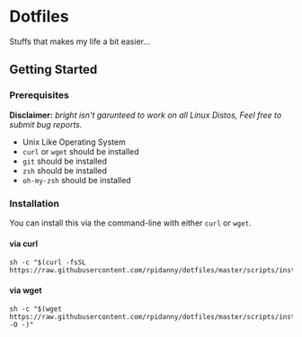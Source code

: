 # Dotfiles

Stuffs that makes my life a bit easier...

## Getting Started

### Prerequisites

__Disclaimer:__ _bright isn't garunteed to work on all Linux Distos, Feel free to submit bug reports._

* Unix Like Operating System
* `curl` or `wget` should be installed
* `git` should be installed
* `zsh` should be installed
* `oh-my-zsh` should be installed

### Installation

You can install this via the command-line with either `curl` or `wget`.

#### via curl

```shell
sh -c "$(curl -fsSL https://raw.githubusercontent.com/rpidanny/dotfiles/master/scripts/install.sh)"
```

#### via wget

```shell
sh -c "$(wget https://raw.githubusercontent.com/rpidanny/dotfiles/master/scripts/install.sh -O -)"
```